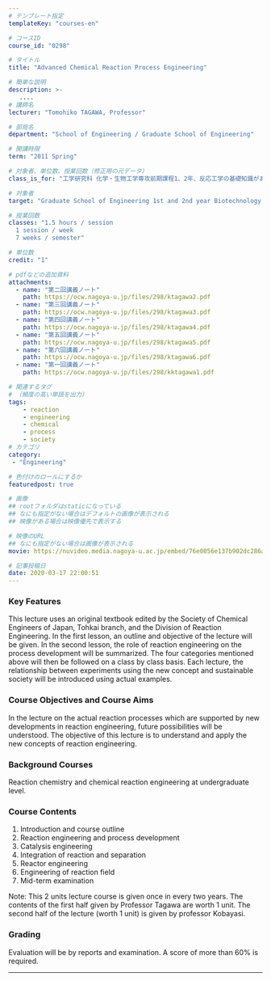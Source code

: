 ```yaml
---
# テンプレート指定
templateKey: "courses-en"

# コースID
course_id: "0298"

# タイトル
title: "Advanced Chemical Reaction Process Engineering"

# 簡単な説明
description: >-
   ....
# 講師名
lecturer: "Tomohiko TAGAWA, Professor"

# 部局名
department: "School of Engineering / Graduate School of Engineering"

# 開講時限
term: "2011	Spring"

# 対象者、単位数、授業回数（修正用の元データ）
class_is_for: "工学研究科 化学・生物工学専攻前期課程1、2年、反応工学の基礎知識があれば生物工学専攻以外でも受講可能、1単位、週1回全7回"

# 対象者
target: "Graduate School of Engineering 1st and 2nd year Biotechnology students"

# 授業回数
classes: "1.5 hours / session
  1 session / week
  7 weeks / semester"

# 単位数
credit: "1"

# pdfなどの追加資料
attachments:
  - name: "第二回講義ノート" 
    path: https://ocw.nagoya-u.jp/files/298/ktagawa2.pdf
  - name: "第三回講義ノート" 
    path: https://ocw.nagoya-u.jp/files/298/ktagawa3.pdf
  - name: "第四回講義ノート" 
    path: https://ocw.nagoya-u.jp/files/298/ktagawa4.pdf
  - name: "第五回講義ノート" 
    path: https://ocw.nagoya-u.jp/files/298/ktagawa5.pdf
  - name: "第六回講義ノート" 
    path: https://ocw.nagoya-u.jp/files/298/ktagawa6.pdf
  - name: "第一回講義ノート" 
    path: https://ocw.nagoya-u.jp/files/298/kktagawa1.pdf

# 関連するタグ
# （頻度の高い単語を出力）
tags:
    - reaction
    - engineering
    - chemical
    - process
    - society
# カテゴリ
category:
 - "Engineering"

# 色付けのロールにするか
featuredpost: true

# 画像
## rootフォルダはstaticになっている
## なにも指定がない場合はデフォルトの画像が表示される
## 映像がある場合は映像優先で表示する

# 映像のURL
## なにも指定がない場合は画像が表示される
movie: https://nuvideo.media.nagoya-u.ac.jp/embed/76e0056e137b902dc286ab9bc4fe51a7933f3ac7

# 記事投稿日
date: 2020-03-17 22:00:51
---
```


### Key Features

This lecture uses an original textbook edited by the Society of Chemical Engineers of Japan, Tohkai branch, and the Division of Reaction Engineering. In the first lesson, an outline and objective of the lecture will be given. In the second lesson, the role of reaction engineering on the process development will be summarized. The four categories mentioned above will then be followed on a class by class basis. Each lecture, the relationship between experiments using the new concept and sustainable society will be introduced using actual examples.

### Course Objectives and Course Aims

In the lecture on the actual reaction processes which are supported by new developments in reaction engineering, future possibilities will be understood. The objective of this lecture is to understand and apply the new concepts of reaction engineering.

### Background Courses

Reaction chemistry and chemical reaction engineering at undergraduate level.

### Course Contents

1. Introduction and course outline
2. Reaction engineering and process development
3. Catalysis engineering
4. Integration of reaction and separation
5. Reactor engineering
6. Engineering of reaction field
7. Mid-term examination

Note: This 2 units lecture course is given once in every two years. The contents of the first half given by Professor Tagawa are worth 1 unit. The second half of the lecture (worth 1 unit) is given by professor Kobayasi.

### Grading

Evaluation will be by reports and examination. A score of more than 60% is required.

---
